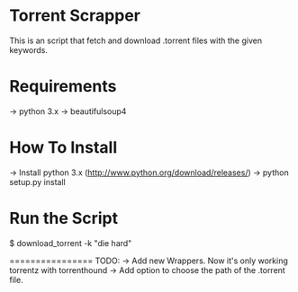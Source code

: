 Torrent Scrapper
================

This is an script that fetch and download .torrent files with the given keywords.


Requirements
============

-> python 3.x
-> beautifulsoup4


How To Install
==============
-> Install python 3.x (http://www.python.org/download/releases/)
-> python setup.py install


Run the Script
==============
 $ download_torrent -k "die hard"


================
TODO:
-> Add new Wrappers.
Now it's only working torrentz with torrenthound
-> Add option to choose the path of the .torrent file.
